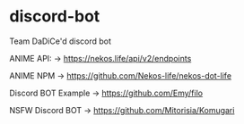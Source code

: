 # discord-bot
Team DaDiCe'd discord bot

ANIME API: 
    -> https://nekos.life/api/v2/endpoints

ANIME NPM
    -> https://github.com/Nekos-life/nekos-dot-life

Discord BOT Example
    -> https://github.com/Emy/filo

NSFW Discord BOT
    -> https://github.com/Mitorisia/Komugari
